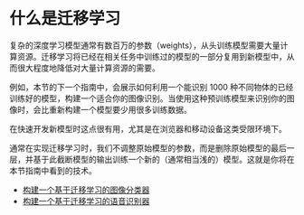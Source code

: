 # 什么是迁移学习

复杂的深度学习模型通常有数百万的参数（weights），从头训练模型需要大量计算资源。迁移学习将已经在相关任务中训练过的模型的一部分复用到新模型中，从而很大程度地降低对大量计算资源的需要。

例如，本节的下一个指南中，会展示如何利用一个能识别 1000 种不同物体的已经训练好的模型，构建一个适合你的图像识别。当使用这种预训练模型来识别你的图像时，会比重新构建一个模型要少用很多训练数据。

在快速开发新模型时这点很有用，尤其是在浏览器和移动设备这类受限环境下。

通常在实现迁移学习时，我们不调整原始模型的参数，而是删除原始模型的最后一层，并基于此截断模型的输出训练一个新的（通常相当浅的）模型。这就是你将在本节指南中看到的技术。


- [构建一个基于迁移学习的图像分类器](image_classification)
- [构建一个基于迁移学习的语音识别器](audio_recognizer)
